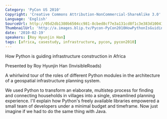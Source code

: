 ```yaml
---
Category: 'PyCon US 2010'
Copyright: 'Creative Commons Attribution-NonCommercial-ShareAlike 3.0'
Language: 'English'
SourceUrl: http://05d2db1380b6504cc981-8cbed8cf7e3a131cd8f1c3e383d10041.r93.cf2.rackcdn.com/pycon-us-2010/337_how-python-is-guiding-infrastructure-construction-in-africa-84.m4v
ThumbnailUrl: 'http://a.images.blip.tv/Pycon-PyCon2010HowPythonIsGuidingInfrastructureConstructionInA743.png'
date: '2010-02-19'
speakers: [Roy Hyunjin Han]
tags: [africa, casestudy, infrastructure, pycon, pycon2010]
---
```

How Python is guiding infrastructure construction in Africa

  
Presented by Roy Hyunjin Han (InvisibleRoads)

  
A whirlwind tour of the roles of different Python modules in the architecture
of a geospatial infrastructure planning system.

  
We used Python to transform an elaborate, multistep process for finding and
connecting households in villages into a single, streamlined planning
experience. I'll explain how Python's freely available libraries empowered a
small team of developers under a minimal budget and timeframe. Now just
imagine if we had to do the same thing with Java.

